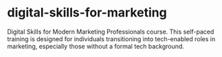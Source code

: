 # digital-skills-for-marketing
Digital Skills for Modern Marketing Professionals course. This self-paced training is designed for individuals transitioning into tech-enabled roles in marketing, especially those without a formal tech background. 
